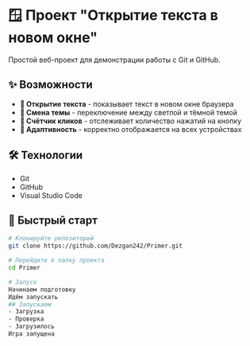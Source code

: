 # 🪟 Проект "Открытие текста в новом окне"

Простой веб-проект для демонстрации работы с Git и GitHub.

## ✨ Возможности

- **📌 Открытие текста** - показывает текст в новом окне браузера
- **🌙 Смена темы** - переключение между светлой и тёмной темой
- **🔢 Счётчик кликов** - отслеживает количество нажатий на кнопку
- **📱 Адаптивность** - корректно отображается на всех устройствах

## 🛠 Технологии

- Git
- GitHub  
- Visual Studio Code

## 🚀 Быстрый старт

```bash
# Клонируйте репозиторий
git clone https://github.com/Dezgan242/Primer.git

# Перейдите в папку проекта
cd Primer

# Запуск
Начинаем подготовку
Идём запускать
## Запускаем
- Загрузка
- Проверка
- Загрузилось
Игра запущена
